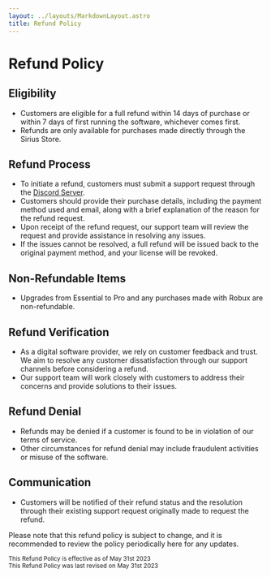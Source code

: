 ```yaml
---
layout: ../layouts/MarkdownLayout.astro
title: Refund Policy
---
```


# Refund Policy

## Eligibility

- Customers are eligible for a full refund within 14 days of purchase or within 7 days of first running the software, whichever comes first.
- Refunds are only available for purchases made directly through the Sirius Store.

## Refund Process

- To initiate a refund, customers must submit a support request through the [Discord Server](https://sirius.menu/discord).
- Customers should provide their purchase details, including the payment method used and email, along with a brief explanation of the reason for the refund request.
- Upon receipt of the refund request, our support team will review the request and provide assistance in resolving any issues.
- If the issues cannot be resolved, a full refund will be issued back to the original payment method, and your license will be revoked.

## Non-Refundable Items

- Upgrades from Essential to Pro and any purchases made with Robux are non-refundable.

## Refund Verification

- As a digital software provider, we rely on customer feedback and trust. We aim to resolve any customer dissatisfaction through our support channels before considering a refund.
- Our support team will work closely with customers to address their concerns and provide solutions to their issues.

## Refund Denial

- Refunds may be denied if a customer is found to be in violation of our terms of service.
- Other circumstances for refund denial may include fraudulent activities or misuse of the software.

## Communication

- Customers will be notified of their refund status and the resolution through their existing support request originally made to request the refund.

Please note that this refund policy is subject to change, and it is recommended to review the policy periodically here for any updates.

<small class="text-muted">
  This Refund Policy is effective as of <time datetime="31-05-2023">May 31st 2023</time>
  <br/>
  This Refund Policy was last revised on <time datetime="31-05-2023">May 31st 2023</time>
</small>
